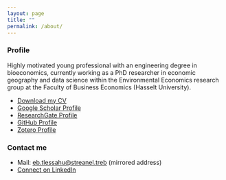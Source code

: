 ```yaml
---
layout: page
title: ""
permalink: /about/
---
```


### Profile

Highly motivated young professional with an engineering degree in bioeconomics, currently working as a PhD researcher in economic geography and data science within the Environmental Economics research group at the Faculty of Business Economics (Hasselt University). 

* <a id="raw-url" href="https://raw.githubusercontent.com/bertlenaerts/bertlenaerts.github.io/master/files/cv_Bert Lenaerts.pdf">Download my CV</a>
* [Google Scholar Profile](https://scholar.google.be/citations?user=RP4y7_8AAAAJ&hl=nl)  
* [ResearchGate Profile](https://www.researchgate.net/profile/Bert_Lenaerts/publications)  
* [GitHub Profile](https://github.com/BertLenaerts)
* [Zotero Profile](zotero.org/bert_lenaerts)

### Contact me

* Mail: [eb.tlessahu@streanel.treb](mailto:eb.tlessahu@streanel.treb) (mirrored address)
* [Connect on LinkedIn](https://www.linkedin.com/in/bertlenaerts) 

